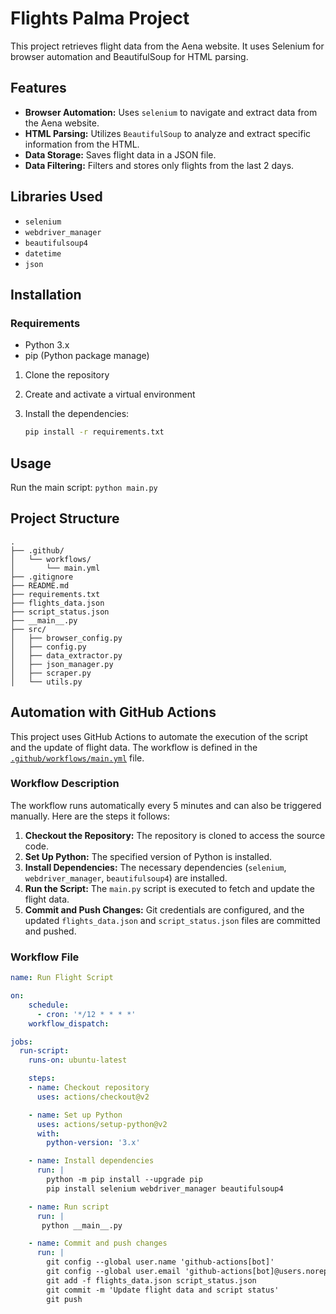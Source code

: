 # Flights Palma Project

This project retrieves flight data from the Aena website. It uses Selenium for browser automation and BeautifulSoup for HTML parsing.

## Features

- **Browser Automation:** Uses `selenium` to navigate and extract data from the Aena website.
- **HTML Parsing:** Utilizes  `BeautifulSoup` to analyze and extract specific information from the HTML.
- **Data Storage:** Saves flight data in a JSON file.
- **Data Filtering:** Filters and stores only flights from the last 2 days.

## Libraries Used

- `selenium`
- `webdriver_manager`
- `beautifulsoup4`
- `datetime`
- `json`

## Installation

### Requirements

- Python 3.x
- pip (Python package manage)

1. Clone the repository

2. Create and activate a virtual environment

3. Install the dependencies:

    ```sh
    pip install -r requirements.txt
    ```

## Usage

Run the main script:
    ```
    python main.py
    ```

## Project Structure
    .
    ├── .github/
    │   └── workflows/
    │       └── main.yml
    ├── .gitignore
    ├── README.md
    ├── requirements.txt
    ├── flights_data.json
    ├── script_status.json
    ├── __main__.py
    ├── src/
    │   ├── browser_config.py
    │   ├── config.py
    │   ├── data_extractor.py
    │   ├── json_manager.py
    │   ├── scraper.py
    │   └── utils.py

## Automation with GitHub Actions

This project uses GitHub Actions to automate the execution of the script and the update of flight data. The workflow is defined in the [`.github/workflows/main.yml`](.github/workflows/main.yml) file.

### Workflow Description

The workflow runs automatically every 5 minutes and can also be triggered manually. Here are the steps it follows:

1. **Checkout the Repository:** The repository is cloned to access the source code.
2. **Set Up Python:** The specified version of Python is installed.
3. **Install Dependencies:** The necessary dependencies (`selenium`, `webdriver_manager`, `beautifulsoup4`) are installed.
4. **Run the Script:** The `main.py` script is executed to fetch and update the flight data.
5. **Commit and Push Changes:** Git credentials are configured, and the updated `flights_data.json` and `script_status.json` files are committed and pushed.

### Workflow File

```yml
name: Run Flight Script

on:
    schedule:
      - cron: '*/12 * * * *'
    workflow_dispatch:

jobs:
  run-script:
    runs-on: ubuntu-latest

    steps:
    - name: Checkout repository
      uses: actions/checkout@v2

    - name: Set up Python
      uses: actions/setup-python@v2
      with:
        python-version: '3.x'

    - name: Install dependencies
      run: |
        python -m pip install --upgrade pip
        pip install selenium webdriver_manager beautifulsoup4

    - name: Run script
      run: |
       python __main__.py

    - name: Commit and push changes
      run: |
        git config --global user.name 'github-actions[bot]'
        git config --global user.email 'github-actions[bot]@users.noreply.github.com'
        git add -f flights_data.json script_status.json
        git commit -m 'Update flight data and script status'
        git push
